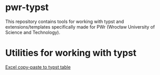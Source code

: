 # pwr-typst
This repository contains tools for working with typst and extensions/templates specifically made for PWr (Wrocław University of Science and Technology).

# Utilities for working with typst
[Excel copy-paste to typst table](https://kyanbasu.github.io/pwr-typst/)
